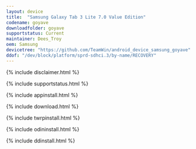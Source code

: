 ```yaml
---
layout: device
title:  "Samsung Galaxy Tab 3 Lite 7.0 Value Edition"
codename: goyave
downloadfolder: goyave
supportstatus: Current
maintainer: Dees_Troy
oem: Samsung
devicetree: "https://github.com/TeamWin/android_device_samsung_goyave"
ddof: "/dev/block/platform/sprd-sdhci.3/by-name/RECOVERY"
---
```


{% include disclaimer.html %}

{% include supportstatus.html %}

{% include appinstall.html %}

{% include download.html %}

{% include twrpinstall.html %}

{% include odininstall.html %}

{% include ddinstall.html %}
